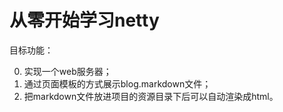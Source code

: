# 从零开始学习netty

目标功能：

0. 实现一个web服务器；
0. 通过页面模板的方式展示blog.markdown文件；
0. 把markdown文件放进项目的资源目录下后可以自动渲染成html。
